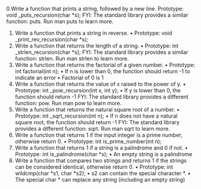 0.Write a function that prints a string, followed by a new line.
Prototype: void _puts_recursion(char *s);
FYI: The standard library provides a similar function: puts. Run man puts to learn more.
1. Write a function that prints a string in reverse.
•	Prototype: void _print_rev_recursion(char *s);
2. Write a function that returns the length of a string.
•	Prototype: int _strlen_recursion(char *s);
FYI: The standard library provides a similar function: strlen. Run man strlen to learn more.
3. Write a function that returns the factorial of a given number.
•	Prototype: int factorial(int n);
•	If n is lower than 0, the function should return -1 to indicate an error
•	Factorial of 0 is 1
4. Write a function that returns the value of x raised to the power of y.
•	Prototype: int _pow_recursion(int x, int y);
•	If y is lower than 0, the function should return -1
FYI: The standard library provides a different function: pow. Run man pow to learn more.
5. Write a function that returns the natural square root of a number.
•	Prototype: int _sqrt_recursion(int n);
•	If n does not have a natural square root, the function should return -1
FYI: The standard library provides a different function: sqrt. Run man sqrt to learn more.
6. Write a function that returns 1 if the input integer is a prime number, otherwise return 0.
•	Prototype: int is_prime_number(int n);
7. Write a function that returns 1 if a string is a palindrome and 0 if not.
•	Prototype: int is_palindrome(char *s);
•	An empty string is a palindrome
8. Write a function that compares two strings and returns 1 if the strings can be considered identical, otherwise return 0.
•	Prototype: int wildcmp(char *s1, char *s2);
•	s2 can contain the special character *.
•	The special char * can replace any string (including an empty string)
